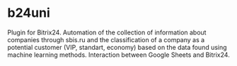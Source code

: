 # b24uni

Plugin for Bitrix24.
Automation of the collection of information about companies through sbis.ru and the classification of a company as a potential customer (VIP, standart, economy) based on the data found using machine learning methods.
Interaction between Google Sheets and Bitrix24.
